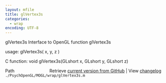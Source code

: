 ```yaml
---
layout: mfile
title: glVertex3s
categories:
  - wrap
encoding: UTF-8
---
```


glVertex3s  Interface to OpenGL function glVertex3s

usage:  glVertex3s( x, y, z )

C function:  void glVertex3s(GLshort x, GLshort y, GLshort z)


<div class="code_header" style="text-align:right;">
  <span style="float:left;">Path&nbsp;&nbsp;</span> <span class="counter">Retrieve <a href=
  "https://raw.github.com/Psychtoolbox-3/Psychtoolbox-3/beta/./PsychOpenGL/MOGL/wrap/glVertex3s.m">current version from GitHub</a> | View <a href=
  "https://github.com/Psychtoolbox-3/Psychtoolbox-3/commits/beta/./PsychOpenGL/MOGL/wrap/glVertex3s.m">changelog</a></span>
</div>
<div class="code">
  <code>./PsychOpenGL/MOGL/wrap/glVertex3s.m</code>
</div>
